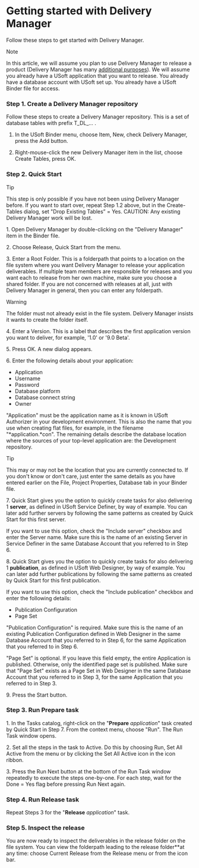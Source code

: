 # Getting started with Delivery Manager

Follow these steps to get started with Delivery Manager.

> [!NOTE]
> In this article, we will assume you plan to use Delivery Manager to release a product (Delivery Manager has many [additional purposes](/docs/Continuous%20delivery/Understanding%20USoft%20Delivery%20Manager/Introducing%20USoft%20Delivery%20Manager.md)). We will assume you already have a USoft application that you want to release. You already have a database account with USoft set up. You already have a USoft Binder file for access.

### Step 1. Create a Delivery Manager repository

Follow these steps to create a Delivery Manager repository. This is a set of database tables with prefix T_DL_… .

1. In the USoft Binder menu, choose Item, New, check Delivery Manager, press the Add button.

2. Right-mouse-click the new Delivery Manager item in the list, choose Create Tables, press OK.

### Step 2. Quick Start

> [!TIP]
> This step is only possible if you have not been using Delivery Manager before. If you want to start over, repeat Step 1.2 above, but in the Create-Tables dialog, set "Drop Existing Tables” = Yes. CAUTION: Any existing Delivery Manager work will be lost.

1. Open Delivery Manager by double-clicking on the "Delivery Manager" item in the Binder file.

2. Choose Release, Quick Start from the menu.

3. Enter a Root Folder. This is a folderpath that points to a location on the file system where you want Delivery Manager to release your application deliverables. If multiple team members are responsible for releases and you want each to release from her own machine, make sure you choose a shared folder. If you are not concerned with releases at all, just with Delivery Manager in general, then you can enter any folderpath.

> [!WARNING]
> The folder must not already exist in the file system. Delivery Manager insists it wants to create the folder itself.

4. Enter a Version. This is a label that describes the first application version you want to deliver, for example, '1.0' or '9.0 Beta'.

5. Press OK. A new dialog appears.

6. Enter the following details about your application:

- Application
- Username
- Password
- Database platform
- Database connect string
- Owner

"Application" must be the application name as it is known in USoft Authorizer in your development environment. This is also the name that you use when creating flat files, for example, in the filename "*application.*con". The remaining details describe the database location where the sources of your top-level application are: the Development repository.

> [!TIP]
> This may or may not be the location that you are currently connected to. If you don't know or don't care, just enter the same details as you have entered earlier on the File, Project Properties, Database tab in your Binder file.

7. Quick Start gives you the option to quickly create tasks for also delivering 1 **server**, as defined in USoft Service Definer, by way of example. You can later add further servers by following the same patterns as created by Quick Start for this first server.

If you want to use this option, check the "Include server" checkbox and enter the Server name. Make sure this is the name of an existing Server in Service Definer in the same Database Account that you referred to in Step 6.

8. Quick Start gives you the option to quickly create tasks for also delivering 1 **publication**, as defined in USoft Web Designer, by way of example. You can later add further publications by following the same patterns as created by Quick Start for this first publication.

If you want to use this option, check the "Include publication" checkbox and enter the following details:

- Publication Configuration
- Page Set

"Publication Configuration" is required. Make sure this is the name of an existing Publication Configuration defined in Web Designer in the same Database Account that you referred to in Step 6, for the same Application that you referred to in Step 6.

"Page Set" is optional. If you leave this field empty, the entire Application is published. Otherwise, only the identified page set is published. Make sure that "Page Set" exists as a Page Set in Web Designer in the same Database Account that you referred to in Step 3, for the same Application that you referred to in Step 3.

9. Press the Start button.

### Step 3. Run Prepare task

1. In the Tasks catalog, right-click on the "**Prepare** *application*" task created by Quick Start in Step 7. From the context menu, choose "Run". The Run Task window opens.

2. Set all the steps in the task to Active. Do this by choosing Run, Set All Active from the menu or by clicking the Set All Active icon in the icon ribbon.

3. Press the Run Next button at the bottom of the Run Task window repeatedly to execute the steps one-by-one. For each step, wait for the Done = Yes flag before pressing Run Next again.

### Step 4. Run Release task

Repeat Steps 3 for the "**Release** *application*" task.

### Step 5. Inspect the release

You are now ready to inspect the deliverables in the release folder on the file system. You can view the folderpath leading to the release folder**at any time: choose Current Release from the Release menu or from the icon bar.